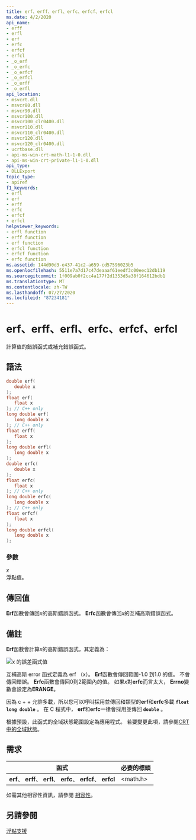 ```yaml
---
title: erf、erff、erfl、erfc、erfcf、erfcl
ms.date: 4/2/2020
api_name:
- erff
- erfl
- erf
- erfc
- erfcf
- erfcl
- _o_erf
- _o_erfc
- _o_erfcf
- _o_erfcl
- _o_erff
- _o_erfl
api_location:
- msvcrt.dll
- msvcr80.dll
- msvcr90.dll
- msvcr100.dll
- msvcr100_clr0400.dll
- msvcr110.dll
- msvcr110_clr0400.dll
- msvcr120.dll
- msvcr120_clr0400.dll
- ucrtbase.dll
- api-ms-win-crt-math-l1-1-0.dll
- api-ms-win-crt-private-l1-1-0.dll
api_type:
- DLLExport
topic_type:
- apiref
f1_keywords:
- erfl
- erf
- erff
- erfc
- erfcf
- erfcl
helpviewer_keywords:
- erfl function
- erff function
- erf function
- erfcl function
- erfcf function
- erfc function
ms.assetid: 144d90d3-e437-41c2-a659-cd57596023b5
ms.openlocfilehash: 5511e7a7d17c47deaaaf61eedf3c00eec12db119
ms.sourcegitcommit: 1f009ab0f2cc4a177f2d1353d5a38f164612bdb1
ms.translationtype: MT
ms.contentlocale: zh-TW
ms.lasthandoff: 07/27/2020
ms.locfileid: "87234181"
---
```

# <a name="erf-erff-erfl-erfc-erfcf-erfcl"></a>erf、erff、erfl、erfc、erfcf、erfcl

計算值的錯誤函式或補充錯誤函式。

## <a name="syntax"></a>語法

```C
double erf(
   double x
);
float erf(
   float x
); // C++ only
long double erf(
   long double x
); // C++ only
float erff(
   float x
);
long double erfl(
   long double x
);
double erfc(
   double x
);
float erfc(
   float x
); // C++ only
long double erfc(
   long double x
); // C++ only
float erfcf(
   float x
);
long double erfcl(
   long double x
);
```

### <a name="parameters"></a>參數

*x*<br/>
浮點值。

## <a name="return-value"></a>傳回值

**Erf**函數會傳回*x*的高斯錯誤函式。 **Erfc**函數會傳回*x*的互補高斯錯誤函式。

## <a name="remarks"></a>備註

**Erf**函數會計算*x*的高斯錯誤函式，其定義為：

![x 的誤差函式值](media/crt_erf_formula.PNG "x 的誤差函式值")

互補高斯 error 函式定義為 erf （x）。 **Erf**函數會傳回範圍-1.0 到1.0 的值。 不會傳回錯誤。 **Erfc**函數會傳回0到2範圍內的值。 如果*x*對**erfc**而言太大， **Errno**變數會設定為**ERANGE**。

因為 c + + 允許多載，所以您可以呼叫採用並傳回和類型的**erf**和**erfc**多載 **`float`** **`long double`** 。 在 C 程式中， **erf**和**erfc**一律會採用並傳回 **`double`** 。

根據預設，此函式的全域狀態範圍設定為應用程式。 若要變更此項，請參閱[CRT 中的全域狀態](../global-state.md)。

## <a name="requirements"></a>需求

|函式|必要的標頭|
|--------------|---------------------|
|**erf**、 **erff**、 **erfl**、 **erfc**、 **erfcf**、 **erfcl**|\<math.h>|

如需其他相容性資訊，請參閱 [相容性](../../c-runtime-library/compatibility.md)。

## <a name="see-also"></a>另請參閱

[浮點支援](../../c-runtime-library/floating-point-support.md)<br/>
